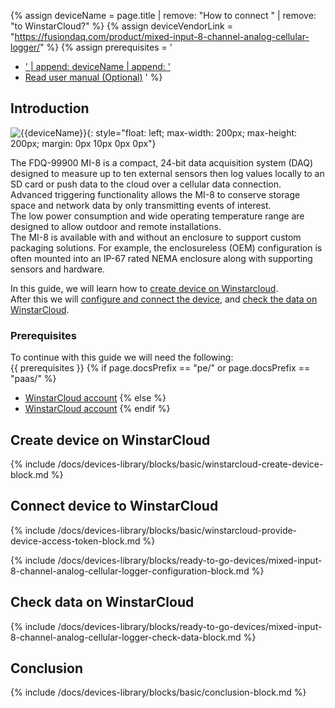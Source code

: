 
{% assign deviceName = page.title | remove: "How to connect " | remove: "to WinstarCloud?" %}
{% assign deviceVendorLink = "https://fusiondaq.com/product/mixed-input-8-channel-analog-cellular-logger/" %} 
{% assign prerequisites = '
- <a href="' | append: deviceVendorLink | append: '" target="_blank">' | append: deviceName | append: '</a>
- [Read user manual (Optional)](https://fusiondaq.com/wp-content/uploads/2023/01/LTEdaq_OperatingManual-1.pdf)
'
 %}

## Introduction

![{{deviceName}}](/images/devices-library/{{page.deviceImageFileName}}){: style="float: left; max-width: 200px; max-height: 200px; margin: 0px 10px 0px 0px"}

The FDQ-99900 MI-8 is a compact, 24-bit data acquisition system (DAQ) designed to measure up to ten external sensors then log values locally to an SD card or push data to the cloud over a cellular data connection.  
Advanced triggering functionality allows the MI-8 to conserve storage space and network data by only transmitting events of interest.  
The low power consumption and wide operating temperature range are designed to allow outdoor and remote installations.  
The MI-8 is available with and without an enclosure to support custom packaging solutions. For example, the enclosureless (OEM) configuration is often mounted into an IP-67 rated NEMA enclosure along with supporting sensors and hardware.  

In this guide, we will learn how to [create device on Winstarcloud](#create-device-on-winstarcloud).  
After this we will [configure and connect the device](#connect-device-to-winstarcloud), and [check the data on WinstarCloud](#check-data-on-winstarcloud).  

### Prerequisites

To continue with this guide we will need the following:  
{{ prerequisites }}
{% if page.docsPrefix == "pe/" or page.docsPrefix == "paas/" %}
- [WinstarCloud account](https://winstarcloud.cloud)
{% else %}
- [WinstarCloud account](https://demo.winstarcloud.io)
{% endif %}

## Create device on WinstarCloud

{% include /docs/devices-library/blocks/basic/winstarcloud-create-device-block.md %}

## Connect device to WinstarCloud 

{% include /docs/devices-library/blocks/basic/winstarcloud-provide-device-access-token-block.md %}

{% include /docs/devices-library/blocks/ready-to-go-devices/mixed-input-8-channel-analog-cellular-logger-configuration-block.md %}

## Check data on WinstarCloud

{% include /docs/devices-library/blocks/ready-to-go-devices/mixed-input-8-channel-analog-cellular-logger-check-data-block.md %}

## Conclusion

{% include /docs/devices-library/blocks/basic/conclusion-block.md %}
